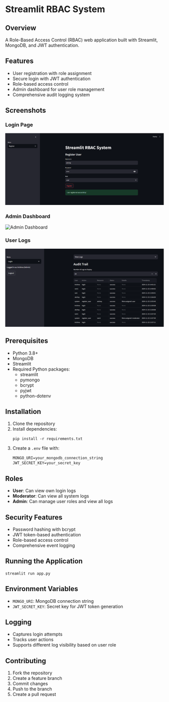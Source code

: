 # Streamlit RBAC System

## Overview
A Role-Based Access Control (RBAC) web application built with Streamlit, MongoDB, and JWT authentication.

## Features
- User registration with role assignment
- Secure login with JWT authentication
- Role-based access control
- Admin dashboard for user role management
- Comprehensive audit logging system

## Screenshots
### Login Page
![Login Screen](/screenshots/login.png)

### Admin Dashboard
![Admin Dashboard](/screenshots/admin_dashboard.png)

### User Logs
![User Logs](/screenshots/user_logs.png)

## Prerequisites
- Python 3.8+
- MongoDB
- Streamlit
- Required Python packages:
  - streamlit
  - pymongo
  - bcrypt
  - pyjwt
  - python-dotenv

## Installation
1. Clone the repository
2. Install dependencies:
   ```
   pip install -r requirements.txt
   ```
3. Create a `.env` file with:
   ```
   MONGO_URI=your_mongodb_connection_string
   JWT_SECRET_KEY=your_secret_key
   ```

## Roles
- **User**: Can view own login logs
- **Moderator**: Can view all system logs
- **Admin**: Can manage user roles and view all logs

## Security Features
- Password hashing with bcrypt
- JWT token-based authentication
- Role-based access control
- Comprehensive event logging

## Running the Application
```
streamlit run app.py
```

## Environment Variables
- `MONGO_URI`: MongoDB connection string
- `JWT_SECRET_KEY`: Secret key for JWT token generation

## Logging
- Captures login attempts
- Tracks user actions
- Supports different log visibility based on user role

## Contributing
1. Fork the repository
2. Create a feature branch
3. Commit changes
4. Push to the branch
5. Create a pull request
